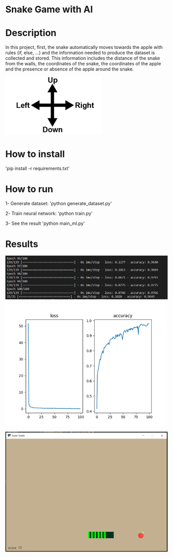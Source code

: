 <h1>Snake Game with AI</h1>

# Description

In this project, first, the snake automatically moves towards the apple with rules (if, else, ...) and the information needed to produce the dataset is collected and stored.
This information includes the distance of the snake from the walls, the coordinates of the snake, the coordinates of the apple and the presence or absence of the apple around the snake.

![Alt text](assets/direction.png)

# How to install

'pip install -r requirements.txt'

# How to run

1- Generate dataset:
'python generate_dataset.py'

2- Train neural network:
'python train.py'

3- See the result
'python main_ml.py'

# Results

![Alt text](assets/loss_accuracy.png)

![Alt text](assets/loss_accuracy_fig.png)

![Alt text](assets/snake_ai.png)